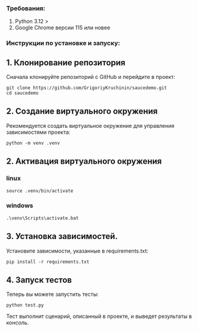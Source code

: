 ### Требования:

1. Python 3.12 > 
2. Google Chrome версии 115 или новее

### Инструкции по установке и запуску:

## 1. Клонирование репозитория
Сначала клонируйте репозиторий с GitHub и перейдите в проект:
  ```
  git clone https://github.com/GrigoriyKruchinin/saucedemo.git
  cd saucedemo
  ```

## 2. Создание виртуального окружения
Рекомендуется создать виртуальное окружение для управления зависимостями проекта:
  ```
  python -m venv .venv
  ```

## 2. Активация виртуального окружения
### linux
  ```
  source .venv/bin/activate
  ```
### windows
  ```
  .\venv\Scripts\activate.bat
  ```

## 3. Установка зависимостей.
Установите зависимости, указанные в requirements.txt:
  ```
  pip install -r requirements.txt
  ```
## 4. Запуск тестов
Теперь вы можете запустить тесты:
  ```
  python test.py
  ```

Тест выполнит сценарий, описанный в проекте, и выведет результаты в консоль.

